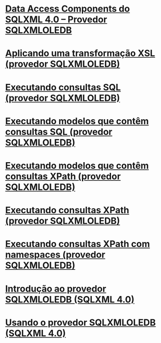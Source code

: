# [Data Access Components do SQLXML 4.0 – Provedor SQLXMLOLEDB](sqlxml-4-0-data-access-components-sqlxmloledb-provider.md)

# [Aplicando uma transformação XSL (provedor SQLXMLOLEDB)](applying-an-xsl-transformation-sqlxmloledb-provider.md)
# [Executando consultas SQL (provedor SQLXMLOLEDB)](executing-sql-queries-sqlxmloledb-provider.md)
# [Executando modelos que contêm consultas SQL (provedor SQLXMLOLEDB)](executing-templates-that-contain-sql-queries-sqlxmloledb-provider.md)
# [Executando modelos que contêm consultas XPath (provedor SQLXMLOLEDB)](executing-templates-that-contain-xpath-queries-sqlxmloledb-provider.md)
# [Executando consultas XPath (provedor SQLXMLOLEDB)](executing-xpath-queries-sqlxmloledb-provider.md)
# [Executando consultas XPath com namespaces (provedor SQLXMLOLEDB)](executing-xpath-queries-with-namespaces-sqlxmloledb-provider.md)
# [Introdução ao provedor SQLXMLOLEDB (SQLXML 4.0)](introduction-to-the-sqlxmloledb-provider-sqlxml-4-0.md)
# [Usando o provedor SQLXMLOLEDB (SQLXML 4.0)](using-the-sqlxmloledb-provider-sqlxml-4-0.md)
